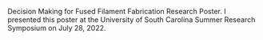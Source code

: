 Decision Making for Fused Filament Fabrication Research Poster. I presented this poster at the University of South Carolina Summer Research Symposium on July 28, 2022.
